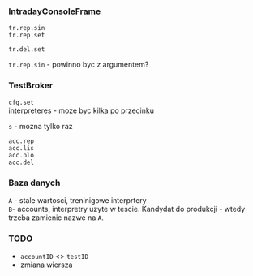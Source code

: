 ### IntradayConsoleFrame

`tr.rep.sin`  
`tr.rep.set`

`tr.del.set`

`tr.rep.sin` - powinno byc z argumentem?

### TestBroker

`cfg.set`  
interpreteres - moze byc kilka po przecinku

`s` - mozna tylko raz

`acc.rep`  
`acc.lis`  
`acc.plo`  
`acc.del`

### Baza danych
`A` - stale wartosci, treninigowe  interprtery  
`B`- accounts, interpretry uzyte w tescie. Kandydat do produkcji - wtedy trzeba zamienic nazwe na `A`.

### TODO
* `accountID` <> `testID`
* zmiana wiersza

